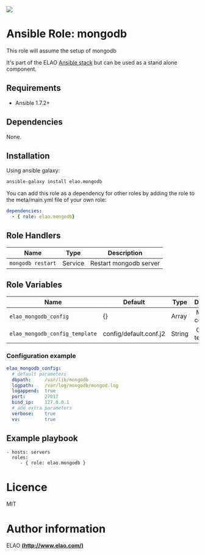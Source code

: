 <img src="http://www.elao.com/images/corpo/logo_red_small.png"/>

# Ansible Role: mongodb

This role will assume the setup of mongodb

It's part of the ELAO [Ansible stack](http://ansible.elao.com) but can be used as a stand alone component.

## Requirements

- Ansible 1.7.2+

## Dependencies

None.

## Installation

Using ansible galaxy:

```bash
ansible-galaxy install elao.mongodb
```
You can add this role as a dependency for other roles by adding the role to the meta/main.yml file of your own role:

```yaml
dependencies:
  - { role: elao.mongodb}
```

## Role Handlers

| Name              | Type    | Description            |
| ----------------- | ------- | ---------------------- |
| `mongodb restart` | Service | Restart mongodb server |

## Role Variables

| Name                           | Default                | Type    | Description       |
| ------------------------------ | ---------------------- | ------- | ----------------- |
| `elao_mongodb_config`          | {}                     | Array   |  Main config.     |
| `elao_mongodb_config_template` | config/default.conf.j2 | String  |  Config template. |

### Configuration example

```yaml
elao_mongodb_config:
  # default parameters
  dbpath:     /var/lib/mongodb
  logpath:    /var/log/mongodb/mongod.log
  logappend:  true
  port:       27017
  bind_ip:    127.0.0.1
  # add extra parameters
  verbose:    true
  vv:         true
```

## Example playbook

    - hosts: servers
      roles:
         - { role: elao.mongodb }

# Licence

MIT

# Author information

ELAO [**(http://www.elao.com/)**](http://www.elao.com)
